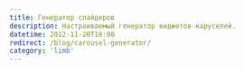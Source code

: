 ```yaml
---
title: Генератор слайдеров
description: Настраиваемый генератор виджетов-каруселей.
datetime: 2012-11-20T18:00
redirect: /blog/carousel-generator/
category: 'limb'
---
```

